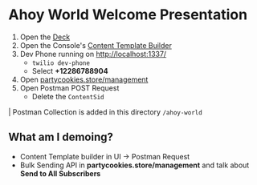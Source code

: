 # Ahoy World Welcome Presentation

1. Open the [Deck](https://docs.google.com/presentation/d/103NUG7xctY4wuDFrB4fJBQ65gzYP3ZwB7ipQkVzwKho/edit?usp=sharing)
2. Open the Console's [Content Template Builder](https://console.twilio.com/us1/develop/sms/content-template-builder)
3. Dev Phone running on [http://localhost:1337/](http://localhost:1337/)
    - `twilio dev-phone`
    - Select **+12286788904**
4. Open [partycookies.store/management](https://partycookies.store/management)
5. Open Postman POST Request
    - Delete the `ContentSid`

| Postman Collection is added in this directory `/ahoy-world`


## What am I demoing?
* Content Template builder in UI -> Postman Request
* Bulk Sending API in **partycookies.store/management** and talk about **Send to All Subscribers**
